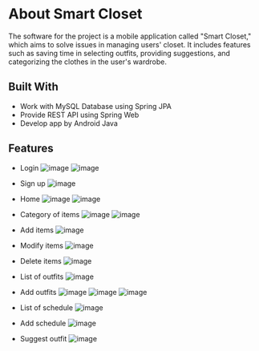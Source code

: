 # About Smart Closet 
The software for the project is a mobile application called "Smart Closet," which aims to solve issues in managing users' closet. It includes features such as saving time in selecting outfits, providing suggestions, and categorizing the clothes in the user's wardrobe.
## Built With
 - Work with MySQL Database using Spring JPA
 - Provide REST API using Spring Web
 - Develop app by Android Java
## Features 
- Login
  ![image](https://github.com/duyendumy/SmartCloset/assets/119155923/dced111a-80cb-43e1-a5eb-4a0c4c13685c)
  ![image](https://github.com/duyendumy/SmartCloset/assets/119155923/5aa654ac-2068-4cb5-b626-d1eb7babd8da)
  
- Sign up
  ![image](https://github.com/duyendumy/SmartCloset/assets/119155923/762f1f9f-4826-4371-83ba-5d0fd6498c65)
  
- Home
  ![image](https://github.com/duyendumy/SmartCloset/assets/119155923/626ab794-86f0-4145-9a81-a9c8aad7e6a2)
  ![image](https://github.com/duyendumy/SmartCloset/assets/119155923/6c262f65-da0b-46eb-b824-77075cc5c5c0)
  
- Category of items
  ![image](https://github.com/duyendumy/SmartCloset/assets/119155923/90b94c55-55e4-4415-b17e-82af7759f639)
  ![image](https://github.com/duyendumy/SmartCloset/assets/119155923/6bd2cb7c-8ea8-4f04-b410-e0ed64ffa62d)
  
- Add items
  ![image](https://github.com/duyendumy/SmartCloset/assets/119155923/4f968c46-378c-4f7e-aabb-26d894dccc34)
  
- Modify items
  ![image](https://github.com/duyendumy/SmartCloset/assets/119155923/8eb18e91-7637-4bfd-9241-5dd077b252a3)
  
- Delete items
  ![image](https://github.com/duyendumy/SmartCloset/assets/119155923/6e4d26ee-6f6e-4b10-8abb-21a0104fb75e)
  
- List of outfits
  ![image](https://github.com/duyendumy/SmartCloset/assets/119155923/5041c79f-3809-4113-bd2a-20b51063bfe4)
  
- Add outfits
  ![image](https://github.com/duyendumy/SmartCloset/assets/119155923/d63deae0-8499-48ba-b911-4e648bb64911)
  ![image](https://github.com/duyendumy/SmartCloset/assets/119155923/c0c21843-5a38-4972-83ce-779db5456923)
  ![image](https://github.com/duyendumy/SmartCloset/assets/119155923/8806acc8-49ac-4190-9472-c0476486635d)
  
- List of schedule
  ![image](https://github.com/duyendumy/SmartCloset/assets/119155923/c2503e6a-9b53-4c82-bbec-9c558fdc13b8)
  
- Add schedule
  ![image](https://github.com/duyendumy/SmartCloset/assets/119155923/2a998b4f-c6da-4991-a41f-f08a9ec77be7)
  
- Suggest outfit
  ![image](https://github.com/duyendumy/SmartCloset/assets/119155923/3176ae41-eefa-4cb5-91ff-f40ff7b0de27)




